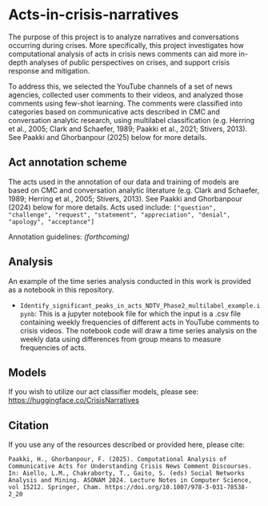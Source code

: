 # Acts-in-crisis-narratives

The purpose of this project is to analyze narratives and conversations occurring during crises.
More specifically, this project investigates how computational analysis of acts in crisis news comments can aid more in-depth analyses of public perspectives on crises, and support crisis response and mitigation.

To address this, we selected the YouTube channels of a set of news agencies, collected user comments to their videos, and analyzed those comments using few-shot learning. The comments were classified into categories based on communicative acts described in CMC and conversation analytic research, using multilabel classification (e.g. Herring et al., 2005; Clark and Schaefer, 1989; Paakki et al., 2021; Stivers, 2013). See Paakki and Ghorbanpour (2025) below for more details. 

## Act annotation scheme

The acts used in the annotation of our data and training of models are based on CMC and conversation analytic literature (e.g. Clark and Schaefer, 1989; Herring et al., 2005; Stivers, 2013). See Paakki and Ghorbanpour (2024) below for more details. Acts used include:  `["question", "challenge", "request", "statement", "appreciation", "denial", "apology", "acceptance"]`

Annotation guidelines: _(forthcoming)_

## Analysis

An example of the time series analysis conducted in this work is provided as a notebook in this repository.
- `Identify_significant_peaks_in_acts_NDTV_Phase2_multilabel_example.ipynb`:
This is a jupyter notebook file for which the input is a .csv file containing weekly frequencies of different acts in YouTube comments to crisis videos. The notebook code will draw a time series analysis on the weekly data using differences from group means to measure frequencies of acts.

## Models

If you wish to utilize our act classifier models, please see: https://huggingface.co/CrisisNarratives

## Citation

If you use any of the resources described or provided here, please cite:

`Paakki, H., Ghorbanpour, F. (2025). Computational Analysis of Communicative Acts for Understanding Crisis News Comment Discourses. In: Aiello, L.M., Chakraborty, T., Gaito, S. (eds) Social Networks Analysis and Mining. ASONAM 2024. Lecture Notes in Computer Science, vol 15212. Springer, Cham. https://doi.org/10.1007/978-3-031-78538-2_20`
